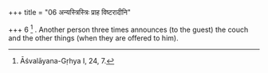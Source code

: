 +++
title = "06 अन्यस्त्रिस्त्रिः प्राह विष्टरादीनि"

+++
6 [^3] . Another person three times announces (to the guest) the couch and the other things (when they are offered to him).


[^3]:  Āśvalāyana-Gṛhya I, 24, 7.


